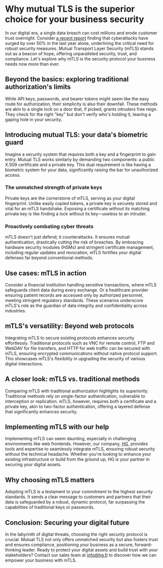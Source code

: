 # Why mutual TLS is the superior choice for your business security

In our digital era, a single data breach can cost millions and erode customer 
trust overnight. Consider [a recent 
report](https://www.digitalsme.eu/57-surge-of-cyberattacks-in-europe-flagged-by-digital-sme-report/) 
finding that cyberattacks have surged by over 50% in the last year alone, 
underlining the critical need for robust security measures. Mutual Transport 
Layer Security (mTLS) stands out as a beacon of hope, offering unparalleled 
security, trust, and compliance. Let's explore why mTLS is the security 
protocol your business needs now more than ever.

## Beyond the basics: exploring traditional authorization's limits

While API keys, passwords, and bearer tokens might seem like the easy route for 
authorization, their simplicity is also their downfall. These methods are akin 
to a single lock on a door that, if picked, grants intruders free reign. They 
check for the right "key" but don't verify who's holding it, leaving a gaping 
hole in your security.

## Introducing mutual TLS: your data's biometric guard

Imagine a security system that requires both a key and a fingerprint to gain 
entry. Mutual TLS works similarly by demanding two components: a public X.509 
certificate and a private key. This dual requirement is like having a biometric 
system for your data, significantly raising the bar for unauthorized access.

### The unmatched strength of private keys

Private keys are the cornerstone of mTLS, serving as your digital fingerprint. 
Unlike easily copied tokens, a private key is securely stored and vital for an 
mTLS handshake. Exposing a certificate without its matching private key is like 
finding a lock without its key—useless to an intruder.

### Proactively combating cyber threats

mTLS doesn't just defend; it counterattacks. It ensures mutual authentication, 
drastically cutting the risk of breaches. By embracing hardware security 
modules (HSMs) and stringent certificate management, including regular updates 
and revocation, mTLS fortifies your digital defenses far beyond conventional 
methods.

## Use cases: mTLS in action

Consider a financial institution handling sensitive transactions, where mTLS 
safeguards client data during every exchange. Or a healthcare provider ensuring 
patient records are accessed only by authorized personnel, meeting stringent 
regulatory standards. These scenarios underscore mTLS's role as the guardian of 
data integrity and confidentiality across industries.

## mTLS's versatility: Beyond web protocols

Integrating mTLS to secure existing protocols enhances security effortlessly. 
Traditional protocols such as VNC for remote control, FTP and WebDAV for file 
transfers, and HTTP for web traffic can be secured with mTLS, ensuring 
encrypted communications without native protocol support. This showcases mTLS's 
flexibility in upgrading the security of various digital interactions.

## A closer look: mTLS vs. traditional methods

Comparing mTLS with traditional authorization highlights its superiority. 
Traditional methods rely on single-factor authentication, vulnerable to 
interception or replication. mTLS, however, requires both a certificate and a 
private key, akin to two-factor authentication, offering a layered defense that 
significantly enhances security.

## Implementing mTLS with our help

Implementing mTLS can seem daunting, especially in challenging environments 
like web frontends. However, our company, [HG](https://hg.fi), provides tools 
and expertise to seamlessly integrate mTLS, ensuring robust security without 
the technical headache. Whether you're looking to enhance your existing 
infrastructure or build from the ground up, HG is your partner in securing your 
digital assets.

## Why choosing mTLS matters

Adopting mTLS is a testament to your commitment to the highest security 
standards. It sends a clear message to customers and partners that their data 
is safeguarded by a robust, dynamic protocol, far surpassing the capabilities 
of traditional keys or passwords.

## Conclusion: Securing your digital future

In the labyrinth of digital threats, choosing the right security protocol is 
crucial. Mutual TLS not only offers unmatched security but also fosters trust 
and ensures compliance, positioning your business as a secure, forward-thinking 
leader. Ready to protect your digital assets and build trust with your 
stakeholders? Contact our sales team at info@hg.fi to discover how we can 
empower your business with mTLS.

